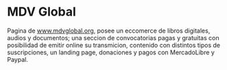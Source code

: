 # MDV Global
Pagina de www.mdvglobal.org, posee un eccomerce de libros digitales, audios y documentos; una seccion de convocatorias pagas y gratuitas con posibilidad de emitir online su transmicion, contenido con distintos tipos de suscripciones, un landing page, donaciones y pagos con MercadoLibre y Paypal. 
